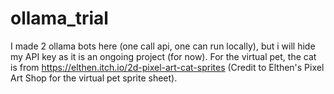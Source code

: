 # ollama_trial

I made 2 ollama bots here (one call api, one can run locally), but i will hide my API key as it is an ongoing project (for now). For the virtual pet, the cat is from https://elthen.itch.io/2d-pixel-art-cat-sprites (Credit to Elthen's Pixel Art Shop for the virtual pet sprite sheet).